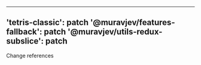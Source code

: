 ***

'tetris-classic': patch
'@muravjev/features-fallback': patch
'@muravjev/utils-redux-subslice': patch
---------------------------------------

Change references

